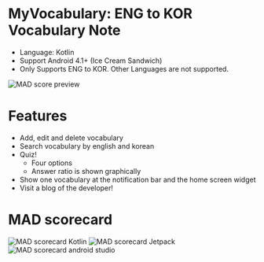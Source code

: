 # MyVocabulary: ENG to KOR Vocabulary Note
* Language: Kotlin
* Support Android 4.1+ (Ice Cream Sandwich)
* Only Supports ENG to KOR. Other Languages are not supported.

![MAD score preview](https://blog.kakaocdn.net/dn/bvvRte/btqVAICQpBu/DvKZZfUrtwM4ERUo8IMXv1/img.png)

# Features
* Add, edit and delete vocabulary
* Search vocabulary by english and korean
* Quiz!
  * Four options
  * Answer ratio is shown graphically
* Show one vocabulary at the notification bar and the home screen widget
* Visit a blog of the developer!

# MAD scorecard
![MAD scorecard Kotlin](https://img1.daumcdn.net/thumb/R1280x0/?scode=mtistory2&fname=https%3A%2F%2Fblog.kakaocdn.net%2Fdn%2FAfIcQ%2FbtqVAIpjWEC%2Fg7G2n1oO4AdFhvOgMMvvI0%2Fimg.png)
![MAD scorecard Jetpack](https://img1.daumcdn.net/thumb/R1280x0/?scode=mtistory2&fname=https%3A%2F%2Fblog.kakaocdn.net%2Fdn%2FbcdZ8z%2FbtqVyVvWc0D%2FIMFXTjrQ9NAzo0TYAapNU1%2Fimg.png)
![MAD scorecard android studio](https://img1.daumcdn.net/thumb/R1280x0/?scode=mtistory2&fname=https%3A%2F%2Fblog.kakaocdn.net%2Fdn%2FJJ1qy%2FbtqVufVWmxU%2FE0Mk2WDTt51IKo7mCDj4QK%2Fimg.png)

